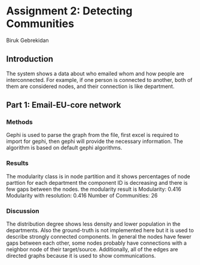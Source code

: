 # Assignment 2: Detecting Communities
Biruk Gebrekidan

## Introduction
The system shows a data about who emailed whom and how people are interconnected. For example, if one person is connected to another, both of them are considered nodes, and their connection is like department. 

## Part 1: Email-EU-core network
### Methods
Gephi is used to parse the graph from the file, first excel is required to import for gephi, then gephi will provide the necessary information. The algorithm is based on default gephi algorithms.
### Results
The modularity class is in node partition and it shows percentages of node parttion for each department the component ID is decreasing and there is few gaps between the nodes.
the modularity result is 
Modularity: 0.416
Modularity with resolution: 0.416
Number of Communities: 26

### Discussion
The distribution degree shows less density and lower population in the departments. Also the ground-truth is not implemented here but it is used to describe strongly connected components.
In general the nodes have fewer gaps between each other, some nodes probably have connections with a neighbor node of their target/source. Additionally, all of the edges are directed graphs because it is used to show communications.